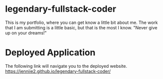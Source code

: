 # legendary-fullstack-coder

This is my portfolio, where you can get know a little bit about me. The work that I am submitting is a little basic, but that is the most I know. "Never give up on your dreams!"

# Deployed Application 
The following link will navigate you to the deployed website. 
https://jenniie2.github.io/legendary-fullstack-coder/ 

